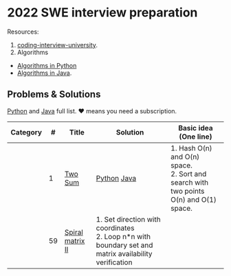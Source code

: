 # 2022 SWE interview preparation

Resources:
1. [coding-interview-university](https://github.com/jwasham/coding-interview-university).
2. Algorithms
 - [Algorithms in Python](https://github.com/TheAlgorithms/Python) 
 - [Algorithms in Java](https://github.com/TheAlgorithms/Java).



## Problems & Solutions

[Python](https://github.com/qiyuangong/leetcode/tree/master/python) and [Java](https://github.com/qiyuangong/leetcode/tree/master/java) full list. &hearts; means you need a subscription.

| Category | # | Title | Solution | Basic idea (One line) |
| -- |---| ----- | -------- | --------------------- |
| | 1 | [Two Sum](https://leetcode.com/problems/two-sum/) | [Python](https://github.com/qiyuangong/leetcode/blob/master/python/001_Two_Sum.py) [Java](https://github.com/qiyuangong/leetcode/blob/master/java/001_Two_Sum.java) | 1. Hash O(n) and O(n) space.<br>2. Sort and search with two points O(n) and O(1) space. |
| | 59 | [Spiral matrix II](https://leetcode.com/problems/spiral-matrix-ii/) |  1. Set direction with coordinates <br> 2. Loop n*n with boundary set and matrix availability verification



